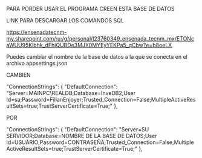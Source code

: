 PARA PORDER USAR EL PROGRAMA CREEN ESTA BASE DE DATOS 

LINK PARA DESCARGAR LOS COMANDOS SQL

https://ensenadatecnm-my.sharepoint.com/:u:/g/personal/l23760349_ensenada_tecnm_mx/ETONcaWUU95Klbhk_dFhiQUBDe3MJX0MYEyYEKPa5_qCbw?e=b8oeLX


Puedes cambiar el nombre de la base de datos a la que se conecta en el archivo appsettings.json

CAMBIEN

"ConnectionStrings": {
  "DefaultConnection": "Server=MAINPC\\REALDB;Database=InveDB2;User Id=sa;Password=FilianEnjoyer;Trusted_Connection=False;MultipleActiveResultSets=true;TrustServerCertificate=True;"
},

POR    

"ConnectionStrings": {
  "DefaultConnection": "Server=SU SERVIDOR;Database=NOMBRE DE LA BASE DE DATOS;User Id=USUARIO;Password=CONTRASEÑA;Trusted_Connection=False;MultipleActiveResultSets=true;TrustServerCertificate=True;"
},

